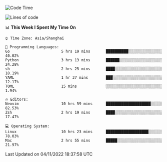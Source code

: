 <!--START_SECTION:waka-->
![Code Time](http://img.shields.io/badge/Code%20Time-960%20hrs%202%20mins-blue)

![Lines of code](https://img.shields.io/badge/From%20Hello%20World%20I%27ve%20Written-24%20Thousand%20lines%20of%20code-blue)

📊 **This Week I Spent My Time On** 

```text
⌚︎ Time Zone: Asia/Shanghai

💬 Programming Languages: 
Go                       5 hrs 19 mins       ██████████░░░░░░░░░░░░░░░   40.02% 
Python                   3 hrs 13 mins       ██████░░░░░░░░░░░░░░░░░░░   24.28% 
sh                       2 hrs 25 mins       ████░░░░░░░░░░░░░░░░░░░░░   18.19% 
YAML                     1 hr 37 mins        ███░░░░░░░░░░░░░░░░░░░░░░   12.17% 
TOML                     15 mins             ░░░░░░░░░░░░░░░░░░░░░░░░░   1.94%

🔥 Editors: 
Neovim                   10 hrs 59 mins      ████████████████████░░░░░   82.53% 
Zsh                      2 hrs 19 mins       ████░░░░░░░░░░░░░░░░░░░░░   17.47%

💻 Operating System: 
Linux                    10 hrs 23 mins      ███████████████████░░░░░░   78.03% 
Mac                      2 hrs 55 mins       █████░░░░░░░░░░░░░░░░░░░░   21.97%

```


 Last Updated on 04/11/2022 18:37:58 UTC
<!--END_SECTION:waka-->
